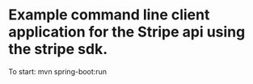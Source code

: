# Example command line client application for the Stripe api using the stripe sdk.

To start: mvn spring-boot:run
